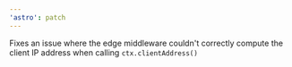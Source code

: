 ```yaml
---
'astro': patch
---
```


Fixes an issue where the edge middleware couldn't correctly compute the client IP address when calling `ctx.clientAddress()`
